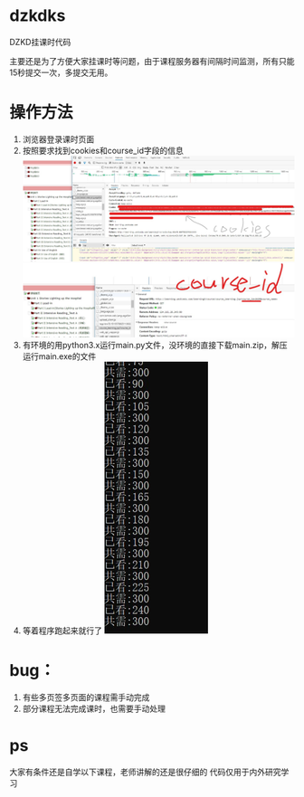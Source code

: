 # dzkdks
DZKD挂课时代码

主要还是为了方便大家挂课时等问题，由于课程服务器有间隔时间监测，所有只能15秒提交一次，多提交无用。

# 操作方法
1. 浏览器登录课时页面
2. 按照要求找到cookies和course_id字段的信息
![cookies](1.jpg)
![course_id](2.jpg)
3. 有环境的用python3.x运行main.py文件，没环境的直接下载main.zip，解压运行main.exe的文件
4. 等着程序跑起来就行了
![成功运行后](3.jpg)

# bug：
1. 有些多页签多页面的课程需手动完成
2. 部分课程无法完成课时，也需要手动处理

# ps
大家有条件还是自学以下课程，老师讲解的还是很仔细的
代码仅用于内外研究学习
